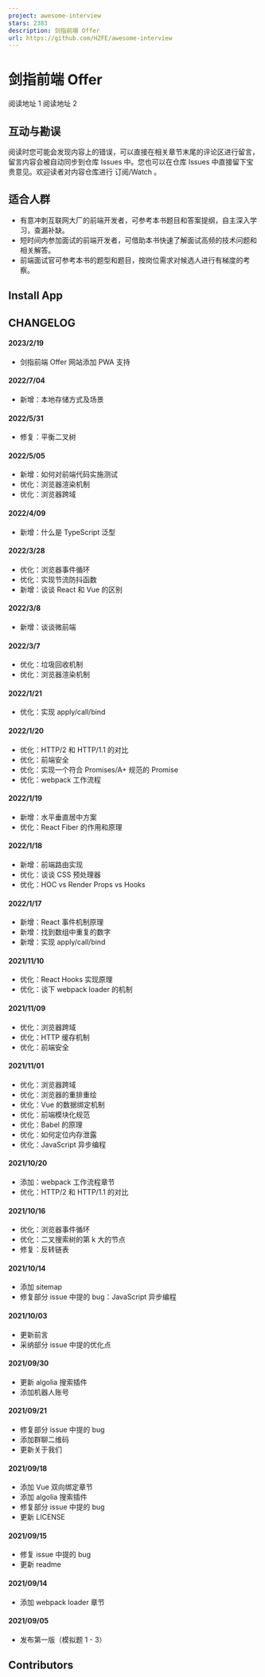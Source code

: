 ```yaml
---
project: awesome-interview
stars: 2383
description: 剑指前端 Offer
url: https://github.com/HZFE/awesome-interview
---
```


剑指前端 Offer
==========

阅读地址 1 阅读地址 2

互动与勘误
-----

阅读时您可能会发现内容上的错误，可以直接在相关章节末尾的评论区进行留言，留言内容会被自动同步到仓库 Issues 中。您也可以在仓库 Issues 中直接留下宝贵意见。欢迎读者对内容仓库进行 订阅/Watch 。

适合人群
----

-   有意冲刺互联网大厂的前端开发者，可参考本书题目和答案提纲，自主深入学习，查漏补缺。
-   短时间内参加面试的前端开发者，可借助本书快速了解面试高频的技术问题和相关解答。
-   前端面试官可参考本书的题型和题目，按岗位需求对候选人进行有梯度的考察。

Install App
-----------

CHANGELOG
---------

#### 2023/2/19

-   剑指前端 Offer 网站添加 PWA 支持

#### 2022/7/04

-   新增：本地存储方式及场景

#### 2022/5/31

-   修复：平衡二叉树

#### 2022/5/05

-   新增：如何对前端代码实施测试
-   优化：浏览器渲染机制
-   优化：浏览器跨域

#### 2022/4/09

-   新增：什么是 TypeScript 泛型

#### 2022/3/28

-   优化：浏览器事件循环
-   优化：实现节流防抖函数
-   新增：谈谈 React 和 Vue 的区别

#### 2022/3/8

-   新增：谈谈微前端

#### 2022/3/7

-   优化：垃圾回收机制
-   优化：浏览器渲染机制

#### 2022/1/21

-   优化：实现 apply/call/bind

#### 2022/1/20

-   优化：HTTP/2 和 HTTP/1.1 的对比
-   优化：前端安全
-   优化：实现一个符合 Promises/A+ 规范的 Promise
-   优化：webpack 工作流程

#### 2022/1/19

-   新增：水平垂直居中方案
-   优化：React Fiber 的作用和原理

#### 2022/1/18

-   新增：前端路由实现
-   优化：谈谈 CSS 预处理器
-   优化：HOC vs Render Props vs Hooks

#### 2022/1/17

-   新增：React 事件机制原理
-   新增：找到数组中重复的数字
-   新增：实现 apply/call/bind

#### 2021/11/10

-   优化：React Hooks 实现原理
-   优化：谈下 webpack loader 的机制

#### 2021/11/09

-   优化：浏览器跨域
-   优化：HTTP 缓存机制
-   优化：前端安全

#### 2021/11/01

-   优化：浏览器跨域
-   优化：浏览器的重排重绘
-   优化：Vue 的数据绑定机制
-   优化：前端模块化规范
-   优化：Babel 的原理
-   优化：如何定位内存泄露
-   优化：JavaScript 异步编程

#### 2021/10/20

-   添加：webpack 工作流程章节
-   优化：HTTP/2 和 HTTP/1.1 的对比

#### 2021/10/16

-   优化：浏览器事件循环
-   优化：二叉搜索树的第 k 大的节点
-   修复：反转链表

#### 2021/10/14

-   添加 sitemap
-   修复部分 issue 中提的 bug：JavaScript 异步编程

#### 2021/10/03

-   更新前言
-   采纳部分 issue 中提的优化点

#### 2021/09/30

-   更新 algolia 搜索插件
-   添加机器人账号

#### 2021/09/21

-   修复部分 issue 中提的 bug
-   添加群聊二维码
-   更新关于我们

#### 2021/09/18

-   添加 Vue 双向绑定章节
-   添加 algolia 搜索插件
-   修复部分 issue 中提的 bug
-   更新 LICENSE

#### 2021/09/15

-   修复 issue 中提的 bug
-   更新 readme

#### 2021/09/14

-   添加 webpack loader 章节

#### 2021/09/05

-   发布第一版（模拟题 1 - 3）

Contributors
------------
